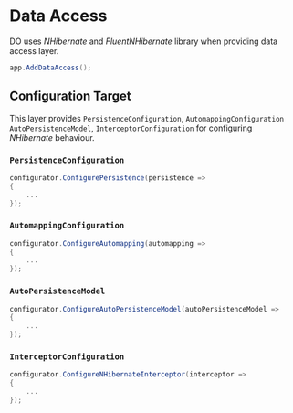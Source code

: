 # Data Access

DO uses _NHibernate_ and _FluentNHibernate_ library when providing data access
layer.

```csharp
app.AddDataAccess();
```

## Configuration Target

This layer provides `PersistenceConfiguration`, `AutomappingConfiguration`
`AutoPersistenceModel`, `InterceptorConfiguration` for configuring
_NHibernate_ behaviour.

### `PersistenceConfiguration`

```csharp
configurator.ConfigurePersistence(persistence =>
{
    ...
});
```

### `AutomappingConfiguration`

```csharp
configurator.ConfigureAutomapping(automapping =>
{
    ...
});
```

### `AutoPersistenceModel`

```csharp
configurator.ConfigureAutoPersistenceModel(autoPersistenceModel =>
{
    ...
});
```

### `InterceptorConfiguration`

```csharp
configurator.ConfigureNHibernateInterceptor(interceptor =>
{
    ...
});
```
